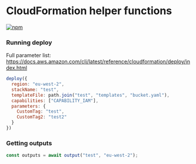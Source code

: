 # CloudFormation helper functions

[![npm](https://img.shields.io/npm/v/@viperhq/cf.svg)](https://www.npmjs.com/package/@viperhq/cf)

### Running deploy

Full parameter list:
https://docs.aws.amazon.com/cli/latest/reference/cloudformation/deploy/index.html

```JavaScript
deploy({
  region: "eu-west-2",
  stackName: "test",
  templateFile: path.join("test", "templates", "bucket.yaml"),
  capabilities: ["CAPABILITY_IAM"],
  parameters: {
    CustomTag: "test",
    CustomTag2: "test2"
  }
})
```

### Getting outputs

```JavaScript
const outputs = await output("test", "eu-west-2");
```
